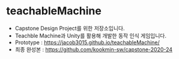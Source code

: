 teachableMachine
================
- Capstone Design Project를 위한 저장소입니다.
- Teachble Machine과 Unity를 활용해 개발한 동작 인식 게임입니다.
- Prototype : https://jacob3015.github.io/teachableMachine/
- 최종 완성본 : https://github.com/kookmin-sw/capstone-2020-24
